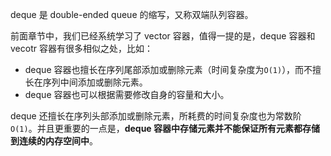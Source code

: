 deque 是 double-ended queue 的缩写，又称双端队列容器。

前面章节中，我们已经系统学习了 vector 容器，值得一提的是，deque 容器和 vecotr 容器有很多相似之处，比如：

- deque 容器也擅长在序列尾部添加或删除元素（时间复杂度为`O(1)`），而不擅长在序列中间添加或删除元素。
- deque 容器也可以根据需要修改自身的容量和大小。

deque 还擅长在序列头部添加或删除元素，所耗费的时间复杂度也为常数阶`O(1)`。并且更重要的一点是，**deque 容器中存储元素并不能保证所有元素都存储到连续的内存空间中**。